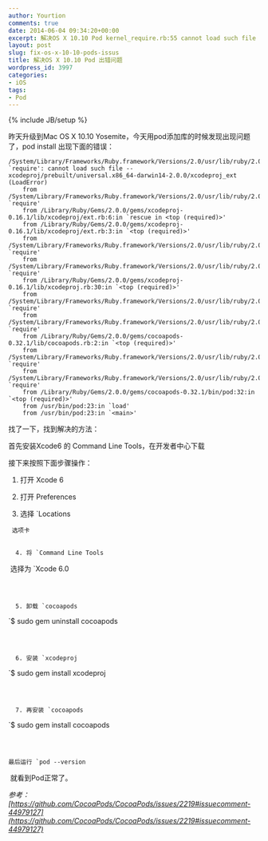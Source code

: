 ```yaml
---
author: Yourtion
comments: true
date: 2014-06-04 09:34:20+00:00
excerpt: 解决OS X 10.10 Pod kernel_require.rb:55 cannot load such file xcodeproj
layout: post
slug: fix-os-x-10-10-pods-issus
title: 解决OS X 10.10 Pod 出错问题
wordpress_id: 3997
categories:
- iOS
tags:
- Pod
---
```

{% include JB/setup %}

昨天升级到Mac OS X 10.10 Yosemite，今天用pod添加库的时候发现出现问题了，pod install 出现下面的错误：

```
/System/Library/Frameworks/Ruby.framework/Versions/2.0/usr/lib/ruby/2.0.0/rubygems/core_ext/kernel_require.rb:55:in `require': cannot load such file -- xcodeproj/prebuilt/universal.x86_64-darwin14-2.0.0/xcodeproj_ext (LoadError)
    from /System/Library/Frameworks/Ruby.framework/Versions/2.0/usr/lib/ruby/2.0.0/rubygems/core_ext/kernel_require.rb:55:in `require'
    from /Library/Ruby/Gems/2.0.0/gems/xcodeproj-0.16.1/lib/xcodeproj/ext.rb:6:in `rescue in <top (required)>'
    from /Library/Ruby/Gems/2.0.0/gems/xcodeproj-0.16.1/lib/xcodeproj/ext.rb:3:in `<top (required)>'
    from /System/Library/Frameworks/Ruby.framework/Versions/2.0/usr/lib/ruby/2.0.0/rubygems/core_ext/kernel_require.rb:55:in `require'
    from /System/Library/Frameworks/Ruby.framework/Versions/2.0/usr/lib/ruby/2.0.0/rubygems/core_ext/kernel_require.rb:55:in `require'
    from /Library/Ruby/Gems/2.0.0/gems/xcodeproj-0.16.1/lib/xcodeproj.rb:30:in `<top (required)>'
    from /System/Library/Frameworks/Ruby.framework/Versions/2.0/usr/lib/ruby/2.0.0/rubygems/core_ext/kernel_require.rb:55:in `require'
    from /System/Library/Frameworks/Ruby.framework/Versions/2.0/usr/lib/ruby/2.0.0/rubygems/core_ext/kernel_require.rb:55:in `require'
    from /Library/Ruby/Gems/2.0.0/gems/cocoapods-0.32.1/lib/cocoapods.rb:2:in `<top (required)>'
    from /System/Library/Frameworks/Ruby.framework/Versions/2.0/usr/lib/ruby/2.0.0/rubygems/core_ext/kernel_require.rb:55:in `require'
    from /System/Library/Frameworks/Ruby.framework/Versions/2.0/usr/lib/ruby/2.0.0/rubygems/core_ext/kernel_require.rb:55:in `require'
    from /Library/Ruby/Gems/2.0.0/gems/cocoapods-0.32.1/bin/pod:32:in `<top (required)>'
    from /usr/bin/pod:23:in `load'
    from /usr/bin/pod:23:in `<main>'
```

找了一下，找到解决的方法：

首先安装Xcode6 的 Command Line Tools，在开发者中心下载

接下来按照下面步骤操作：



	
  1. 打开 Xcode 6

	
  2. 打开 Preferences

	
  3. 选择 `Locations
```
 选项卡

	
  4. 将 `Command Line Tools
```
 选择为 `Xcode 6.0
```


	
  5. 卸载 `cocoapods
```

`$ sudo gem uninstall cocoapods
```


	
  6. 安装 `xcodeproj
```

`$ sudo gem install xcodeproj
```


	
  7. 再安装 `cocoapods
```

`$ sudo gem install cocoapods
```



最后运行 `pod --version
```
 就看到Pod正常了。

_参考：[https://github.com/CocoaPods/CocoaPods/issues/2219#issuecomment-44979127](https://github.com/CocoaPods/CocoaPods/issues/2219#issuecomment-44979127)_

